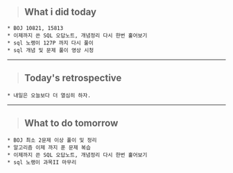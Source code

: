 >## What i did today
    * BOJ 10821, 15813
    * 이제까지 쓴 SQL 오답노트, 개념정리 다시 한번 훑어보기
    * sql 노랭이 127P 까지 다시 풀이
    * sql 개념 및 문제 풀이 영상 시청
---

>## Today's retrospective
    * 내일은 오늘보다 더 열심히 하자.
---
>## What to do tomorrow
    * BOJ 최소 2문제 이상 풀이 및 정리
    * 알고리즘 이제 까지 푼 문제 복습
    * 이제까지 쓴 SQL 오답노트, 개념정리 다시 한번 훑어보기
    * sql 노랭이 과목II 마무리